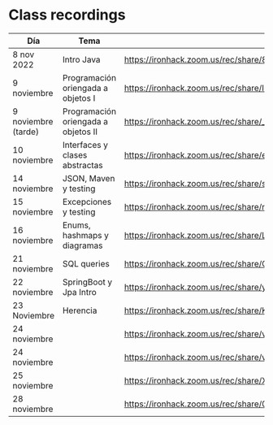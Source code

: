 # Class recordings

| Día                 | Tema                                 | Enlace                                                       |
| ------------------- | ------------------------------------ | ------------------------------------------------------------ |
| 8 nov 2022          | Intro Java                           | https://ironhack.zoom.us/rec/share/88yapbcvAjz6JX1wB3M5Ux0TqwCc3qpL5vZYNOYKk67N6DA-PBYuBysRfa1szvU.frzFHd8KjFwT-hJt |
| 9 noviembre         | Programación oriengada a objetos  I  | https://ironhack.zoom.us/rec/share/IXTC2CLXKIzA98QPLmr-PpeNruh91jZK18o4NERyLYDCHGKgreJa8uN-zisqo13a.Z3xZtqhAovQija6t |
| 9 noviembre (tarde) | Programación oriengada a objetos  II | https://ironhack.zoom.us/rec/share/_sWxDVCs3uQmj6teBwzHQOpwJ1zwj9Uk9BP8E5LiRnbmVjcNPaA9L4kEgVopOvmq.wv3ZDNsa3MJZOjkl |
| 10 noviembre        | Interfaces y clases abstractas       | https://ironhack.zoom.us/rec/share/egqTIDxes2Ec_fgIMdPFK2jwQsaX_bwWPnd6ivi4UFqCCZK-LUPs6REv059l9kN6.2thHm2wTtnwUk2_M |
| 14 noviembre        | JSON, Maven y testing                | https://ironhack.zoom.us/rec/share/syjfOfjzqJzJ2EZM5M5Em9WzFO2mLspQxP8t1krt3T7Jxu8jG-P_a7cn4r1vku_2.W_XdDGIHFD6djQz3 |
| 15 noviembre        | Excepciones y testing                | https://ironhack.zoom.us/rec/share/nDedw0agLrjMr80hmscnSZlU4zGOAhFhP_exrMlZU2ttzF8-EX4wqjwCJ8FP4QAb.KDTx9l6OsMBEMh6T |
| 16 noviembre        | Enums, hashmaps y diagramas          | https://ironhack.zoom.us/rec/share/LpOrsWIvaSuYD4hxzjLkLfSrdG3h-wMtr7gVy7ipmhw7lRiejwU2HZZioldjvMWg.7HPFy1Dlaln350hF |
| 21 noviembre        | SQL queries                          | https://ironhack.zoom.us/rec/share/CFDJnz3dPwENzcuZVVTmBPygRpu8ckLR3_jZ_Mz2P-RxbiSJcLVpBNSVvXWYVXp2.8obpu1BdeijCZpd7 |
| 22 noviembre        | SpringBoot y Jpa Intro               | https://ironhack.zoom.us/rec/share/yOJ91si9fZ3FWP_2CuVzxao0RiVS46PmIQsyAYSHhet8TfFwD4o1t2EPtcm9ZfGW.qWDmj628MKk3t33R |
| 23 Noviembre        | Herencia                             | https://ironhack.zoom.us/rec/share/K0qylVjbkogHmw3PzBy5cdXObvBFWBT252ktMhS1eDQHBbJiMhR_W63vDME7JpY.bLMTrpSL5MS2GpY0 |
| 24 noviembre        |                                      | https://ironhack.zoom.us/rec/share/vIDN8ieDlGzh19VA9u6bquLYrA-8_fLKqCPdKbe0Yqk-pn5oHKaa5qozXMWrKMiD.IPbQxZe17dKGSPXx |
| 24 noviembre        |                                      | https://ironhack.zoom.us/rec/share/vIDN8ieDlGzh19VA9u6bquLYrA-8_fLKqCPdKbe0Yqk-pn5oHKaa5qozXMWrKMiD.IPbQxZe17dKGSPXx |
| 25 noviembre        |                                      | https://ironhack.zoom.us/rec/share/XxWOrMwHYDvTWwEKk3nUUWbLuWcuT5nWy47IktMRauTVYuaBifs5hvL4hX09f2a5.y7pGa2aGoJQB2svO |
| 28 noviembre        |                                      | https://ironhack.zoom.us/rec/share/0emQTxqVcPoOsup-nJPBBGKo0TAbOp_-WUz4RGxAwn8QicHWSNATcCT_qQDIjXsV.2ySdpWjc4HKA9Can |
